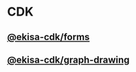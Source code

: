 # **CDK**

## [@ekisa-cdk/forms](./packages/forms/README.md)

## [@ekisa-cdk/graph-drawing](./packages/graph-drawing/README.md)
